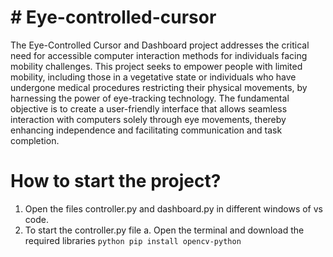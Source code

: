 # # Eye-controlled-cursor
The Eye-Controlled Cursor and Dashboard project addresses the critical need for accessible computer interaction methods for individuals facing mobility challenges. This project seeks to empower people with limited mobility, including those in a vegetative state or individuals who have undergone medical procedures restricting their physical movements, by harnessing the power of eye-tracking technology. The fundamental objective is to create a user-friendly interface that allows seamless interaction with computers solely through eye movements, thereby enhancing independence and facilitating communication and task completion.

# How to start the project?
1. Open the files controller.py and dashboard.py in different windows of vs code.
2. To start the controller.py file
   a. Open the terminal and download the required libraries
   ```python pip install opencv-python ```
   
